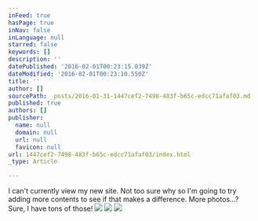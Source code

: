 ```yaml
---
inFeed: true
hasPage: true
inNav: false
inLanguage: null
starred: false
keywords: []
description: ''
datePublished: '2016-02-01T00:23:15.039Z'
dateModified: '2016-02-01T00:23:10.550Z'
title: ''
author: []
sourcePath: _posts/2016-01-31-1447cef2-7498-483f-b65c-edcc71afaf03.md
published: true
authors: []
publisher:
  name: null
  domain: null
  url: null
  favicon: null
url: 1447cef2-7498-483f-b65c-edcc71afaf03/index.html
_type: Article

---
```

I can't currently view my new site. Not too sure why so I'm going to try adding more contents to see if that makes a difference. More photos...? Sure, I have tons of those!
![](https://the-grid-user-content.s3-us-west-2.amazonaws.com/588dbc20-e0ec-4eed-99fb-688c569d6277.jpg)
![](https://the-grid-user-content.s3-us-west-2.amazonaws.com/7bb9daf4-6d16-4129-bec3-498e0de8ff34.jpg)
![](https://the-grid-user-content.s3-us-west-2.amazonaws.com/4cf68f56-ec26-4d91-9d5d-49a35a148bde.jpg)